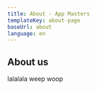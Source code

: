 ```yaml
---
title: About - App Masters
templateKey: about-page
baseUrl: about
language: en
---
```

## About us

lalalala
weep woop
